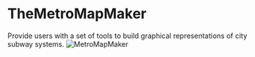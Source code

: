 # TheMetroMapMaker
 Provide users with a set of tools to build graphical representations of city subway systems.
![MetroMapMaker](https://user-images.githubusercontent.com/32051171/65365411-20755700-dbe7-11e9-90c3-4b54cc327e34.png)
